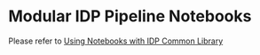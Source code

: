 # Modular IDP Pipeline Notebooks

Please refer to [Using Notebooks with IDP Common Library](../../docs/using-notebooks-with-idp-common.md)